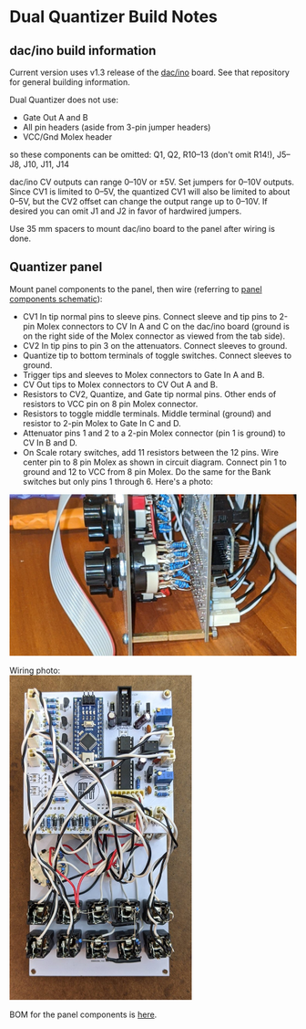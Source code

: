 # Dual Quantizer Build Notes

## dac/ino build information
Current version uses v1.3 release of the [dac/ino](https://github.com/holmesrichards/dac_ino) board. See that repository for general building information.

Dual Quantizer does not use:

* Gate Out A and B
* All pin headers (aside from 3-pin jumper headers)
* VCC/Gnd Molex header

so these components can be omitted: Q1, Q2, R10–13 (don't omit R14!), J5–J8, J10, J11, J14

dac/ino CV outputs can range 0–10V or ±5V. Set jumpers for 0–10V outputs. Since CV1 is limited to 0–5V, the quantized CV1 will also be limited to about 0–5V, but the CV2 offset can change the output range up to 0–10V. If desired you can omit J1 and J2 in favor of hardwired jumpers.

Use 35 mm spacers to mount dac/ino board to the panel after wiring is done.

## Quantizer panel

Mount panel components to the panel, then wire (referring to [panel components schematic](docs/quantpc.pdf)):

* CV1 In tip normal pins to sleeve pins. Connect sleeve and tip pins to 2-pin Molex connectors to CV In A and C on the dac/ino board (ground is on the right side of the Molex connector as viewed from the tab side).
* CV2 In tip pins to pin 3 on the attenuators. Connect sleeves to ground. 
* Quantize tip to bottom terminals of toggle switches. Connect sleeves to ground. 
* Trigger tips and sleeves to Molex connectors to Gate In A and B.
* CV Out tips to Molex connectors to CV Out A and B.
* Resistors to CV2, Quantize, and Gate tip normal pins. Other ends of resistors to VCC pin on 8 pin Molex connector.
* Resistors to toggle middle terminals. Middle terminal (ground) and resistor to 2-pin Molex to Gate In C and D.
* Attenuator pins 1 and 2 to a 2-pin Molex connector (pin 1 is ground) to CV In B and D.
* On Scale rotary switches, add 11 resistors between the 12 pins. Wire center pin to 8 pin Molex as shown in circuit diagram. Connect pin 1 to ground and 12 to VCC from 8 pin Molex. Do the same for the Bank switches but only pins 1 through 6. Here's a photo:  
<img src="rotswitch.jpg" width=640>

Wiring photo:  
<img src="quantizer_back.jpg" width=320>

BOM for the panel components is [here](quantpc_bom.md).
